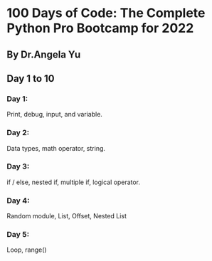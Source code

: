 # 100 Days of Code: The Complete Python Pro Bootcamp for 2022
## By Dr.Angela Yu

## Day 1 to 10

### Day 1:
Print, debug, input, and variable.

### Day 2:
Data types, math operator, string.

### Day 3:
if / else, nested if, multiple if, logical operator.

### Day 4:
Random module, List, Offset, Nested List

### Day 5:
Loop, range()